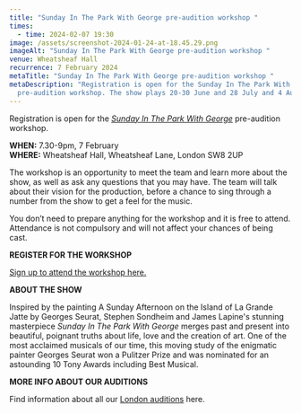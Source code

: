 ```yaml
---
title: "Sunday In The Park With George pre-audition workshop "
times:
  - time: 2024-02-07 19:30
image: /assets/screenshot-2024-01-24-at-18.45.29.png
imageAlt: "Sunday In The Park With George pre-audition workshop "
venue: Wheatsheaf Hall
recurrence: 7 February 2024
metaTitle: "Sunday In The Park With George pre-audition workshop "
metaDescription: "Registration is open for the Sunday In The Park With George
  pre-audition workshop. The show plays 20-30 June and 28 July and 4 August. "
---
```

Registration is open for the *[Sunday In The Park With George](https://www.sedos.co.uk/shows/2024-sunday-in-the-park-with-george)* pre-audition workshop.

**WHEN:** 7.30-9pm, 7 February\
**WHERE:** Wheatsheaf Hall, Wheatsheaf Lane, London SW8 2UP

The workshop is an opportunity to meet the team and learn more about the show, as well as ask any questions that you may have. The team will talk about their vision for the production, before a chance to sing through a number from the show to get a feel for the music. 

You don’t need to prepare anything for the workshop and it is free to attend. Attendance is not compulsory and will not affect your chances of being cast.

**REGISTER FOR THE WORKSHOP**

[Sign up to attend the workshop here.](https://membership.sedos.co.uk/signup/121)

**ABOUT THE SHOW**

Inspired by the painting A Sunday Afternoon on the Island of La Grande Jatte by Georges Seurat, Stephen Sondheim and James Lapine's stunning masterpiece *Sunday In The Park With George* merges past and present into beautiful, poignant truths about life, love and the creation of art. One of the most acclaimed musicals of our time, this moving study of the enigmatic painter Georges Seurat won a Pulitzer Prize and was nominated for an astounding 10 Tony Awards including Best Musical.

**MORE INFO ABOUT OUR AUDITIONS**

Find information about all our [London auditions](https://www.sedos.co.uk/get-involved) here.